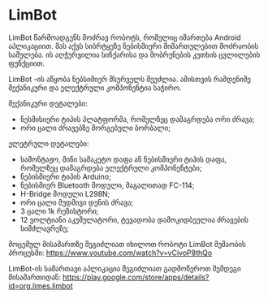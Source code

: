 # LimBot

LimBot წარმოადგენს მოძრავ რობოტს, რომელიც იმართება Android აპლიკაციით. მას აქვს სიბრტყეზე ნებისმიერი მიმართულებით მოძრაობის საშულება. ის აღჭურვილია სიჩქარისა და მობრუნების კუთხის ცვლილების ფუნქციით.

LimBot -ის აწყობა ნებსიმიერ მსურველს შეუძლია. ამისთვის რამდენიმე მექანიკური და ელექტრული კომპონენტია საჭირო.

მექანიკური დეტალები:
- ნესმისიერი ტიპის პლატფორმა, რომელზეც დამაგრდება ორი ძრავა;
- ორი ცალი ძრავებზე მორგებული ბორბალი;

ელეტრული დეტალები:
- სამონტაჟო, მინი სამაკეტო დაფა ან ნებისმიერი ტიპის დაფა, რომელზეც დამაგრდება ელექტრული კომპონენტები;
- ნებისმიერი ტიპის Arduino;
- ნებისმიერ Bluetooth მოდული, მაგალითად FC-114;
- H-Bridge მოდული L298N;
- ორი ცალი მუდმივი დენის ძრავა;
- 3 ცალი 1k რეზისტორი;
- 12 ვოლტიანი აკუმულატორი, ტევადობა დამოკიდბეულია ძრავების სიმძლავრეზე;

მოცემულ მისამართზე შეგიძლიათ იხილოთ რობოტი LimBot მუშაობის პროცესში:
https://www.youtube.com/watch?v=vCivoP8thQo

LimBot-ის სამართავი აპლიკაცია შეგიძლიათ გადმოწეროთ შემდეგი მისამართიდან:
https://play.google.com/store/apps/details?id=org.limes.limbot
